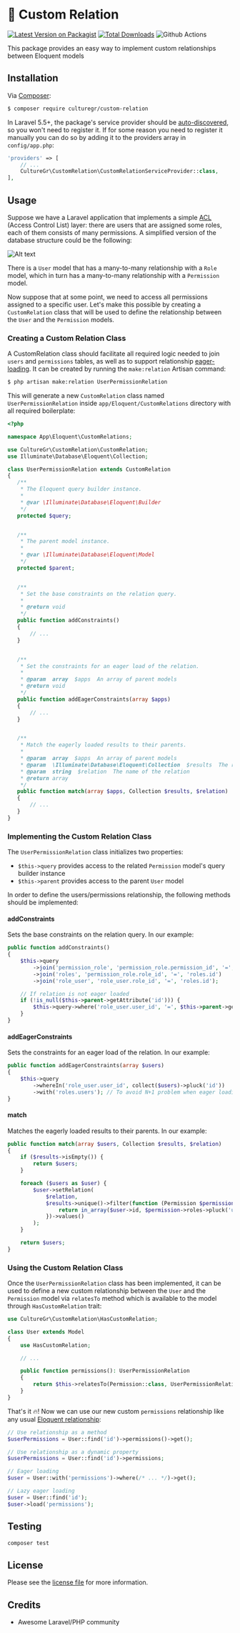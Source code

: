 # 🏺 Custom Relation

[![Latest Version on Packagist][ico-version]][link-packagist]
[![Total Downloads][ico-downloads]][link-downloads]
![Github Actions](https://github.com/culturegr/test-actions/actions/workflows/run-tests.yml/badge.svg)


This package provides an easy way to implement custom relationships between Eloquent models

## Installation

Via [Composer](https://getcomposer.org):

``` bash
$ composer require culturegr/custom-relation
```

In Laravel 5.5+, the package's service provider should be [auto-discovered](https://laravel.com/docs/5.7/packages#package-discovery), so you won't need to register it. If for some reason you need to register it manually you can do so by adding it to the providers array in `config/app.php`:

```php
'providers' => [
    // ...
    CultureGr\CustomRelation\CustomRelationServiceProvider::class,
],
```

## Usage

Suppose we have a Laravel application that implements a simple [ACL](https://en.wikipedia.org/wiki/Access-control_list) (Access Control List) layer: there are users that are assigned some roles, each of them consists of many permissions. A simplified version of the database structure could be the following:

![Alt text](https://i.stack.imgur.com/TXux1.png "ACL ER Diagram")

There is a `User` model that has a many-to-many relationship with a `Role` model, which in turn has a many-to-many relationship with a `Permission` model.

Now suppose that at some point, we need to access all permissions assigned to a specific user. Let's make this possible by creating a `CustomRelation` class that will be used to define the relationship between the `User` and the `Permission` models.

### Creating a Custom Relation Class

A CustomRelation class should facilitate all required logic needed to join `users` and `permissions` tables, as well as to support relationship [eager-loading](https://laravel.com/docs/6.x/eloquent-relationships#eager-loading). It can be created by running the `make:relation` Artisan command:

```bash
$ php artisan make:relation UserPermissionRelation
```
 
This will generate a new `CustomRelation` class named `UserPermissionRelation` inside `app/Eloquent/CustomRelations` directory with all required boilerplate:

 ```php
<?php

namespace App\Eloquent\CustomRelations;

use CultureGr\CustomRelation\CustomRelation;
use Illuminate\Database\Eloquent\Collection;

class UserPermissionRelation extends CustomRelation
{
    /**
     * The Eloquent query builder instance.
     *
     * @var \Illuminate\Database\Eloquent\Builder
     */
    protected $query;


    /**
     * The parent model instance.
     *
     * @var \Illuminate\Database\Eloquent\Model
     */
    protected $parent;


    /**
     * Set the base constraints on the relation query.
     *
     * @return void
     */
    public function addConstraints()
    {
        // ...
    }


    /**
     * Set the constraints for an eager load of the relation.
     *
     * @param  array  $apps  An array of parent models
     * @return void
     */
    public function addEagerConstraints(array $apps)
    {
        // ...
    }


    /**
     * Match the eagerly loaded results to their parents.
     *
     * @param  array  $apps  An array of parent models
     * @param  \Illuminate\Database\Eloquent\Collection  $results  The result of the query executed by our relation class.
     * @param  string  $relation  The name of the relation
     * @return array
     */
    public function match(array $apps, Collection $results, $relation)
    {
        // ...
    }
}
 ```

### Implementing the Custom Relation Class

The `UserPermissionRelation` class initializes two properties:
- `$this->query` provides access to the related `Permission` model's query builder instance
- `$this->parent` provides access to the parent `User` model 

In order to define the users/permissions relationship, the following methods should be implemented:

#### addConstraints

Sets the base constraints on the relation query. In our example:

```php
public function addConstraints()
{
    $this->query
        ->join('permission_role', 'permission_role.permission_id', '=', 'permissions.id')
        ->join('roles', 'permission_role.role_id', '=', 'roles.id')
        ->join('role_user', 'role_user.role_id', '=', 'roles.id');

    // If relation is not eager loaded
    if (!is_null($this->parent->getAttribute('id'))) {
        $this->query->where('role_user.user_id', '=', $this->parent->getAttribute('id'));
    }
}
```

#### addEagerConstraints

Sets the constraints for an eager load of the relation. In our example:

```php
public function addEagerConstraints(array $users)
{
    $this->query
        ->whereIn('role_user.user_id', collect($users)->pluck('id'))
        ->with('roles.users'); // To avoid N+1 problem when eager loading
}
```

#### match

Matches the eagerly loaded results to their parents. In our example:

```php
public function match(array $users, Collection $results, $relation)
{
    if ($results->isEmpty()) {
        return $users;
    }

    foreach ($users as $user) {
        $user->setRelation(
            $relation,
            $results->unique()->filter(function (Permission $permission) use ($user) {
                return in_array($user->id, $permission->roles->pluck('users.*.id')->flatten()->toArray());
            })->values()
        );
    }

    return $users;
}
```

### Using the Custom Relation Class

Once the `UserPermissionRelation` class has been implemented, it can be used to define a new custom relationship between the `User` and the `Permission` model via `relatesTo` method which is available to the model through `HasCustomRelation` trait:

```php
use CultureGr\CustomRelation\HasCustomRelation;

class User extends Model
{
    use HasCustomRelation;

    // ...

    public function permissions(): UserPermissionRelation
    {
        return $this->relatesTo(Permission::class, UserPermissionRelation::class);
    }
}
```

That's it 🔥! Now we can use our new custom `permissions` relationship like any usual [Eloquent relationship](https://laravel.com/docs/6.x/eloquent-relationships):

```php
// Use relationship as a method
$userPermissions = User::find('id')->permissions()->get();

// Use relationship as a dynamic property
$userPermissions = User::find('id')->permissions;

// Eager loading
$user = User::with('permissions')->where(/* ... */)->get();

// Lazy eager loading
$user = User::find('id');
$user->load('permissions');
``` 
## Testing

``` bash
composer test
```

## License

Please see the [license file](LICENSE.md) for more information.

## Credits

- Awesome Laravel/PHP community

[ico-version]: https://img.shields.io/packagist/v/culturegr/custom-relation.svg?style=flat-square
[ico-downloads]: https://img.shields.io/packagist/dt/culturegr/custom-relation.svg?style=flat-square
[link-packagist]: https://packagist.org/packages/culturegr/custom-relation
[link-downloads]: https://packagist.org/packages/culturegr/custom-relation

